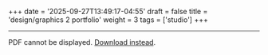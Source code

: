 +++
date = '2025-09-27T13:49:17-04:55'
draft = false
title = 'design/graphics 2 portfolio'
weight = 3
tags = ['studio']
+++

----------

<object data="/pdfs/stud2.pdf" type="application/pdf" width="100%" height="600px">
  <p>PDF cannot be displayed. <a href="/pdfs/stud2.pdf">Download instead</a>.</p>
</object>